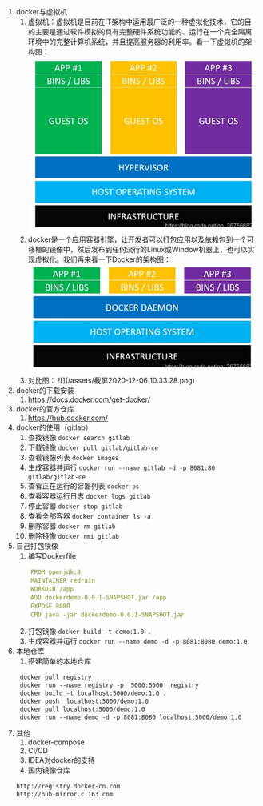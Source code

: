 1. docker与虚拟机
    1. 虚拟机：虚拟机是目前在IT架构中运用最广泛的一种虚拟化技术，它的目的主要是通过软件模拟的具有完整硬件系统功能的、运行在一个完全隔离环境中的完整计算机系统，并且提高服务器的利用率。看一下虚拟机的架构图：
    ![](/assets/20200804230340578.png)
    2. docker是一个应用容器引擎，让开发者可以打包应用以及依赖包到一个可移植的镜像中，然后发布到任何流行的Linux或Window机器上，也可以实现虚拟化。我们再来看一下Docker的架构图：
    ![](/assets/2020080423032037.png)
    3. 对比图：
    ![](/assets/截屏2020-12-06 10.33.28.png)
2. docker的下载安装
    1. https://docs.docker.com/get-docker/
3. docker的官方仓库
    1. https://hub.docker.com/
4. docker的使用（gitlab）
    1. 查找镜像 `docker search gitlab`
    2. 下载镜像 `docker pull gitlab/gitlab-ce`
    3. 查看镜像列表 `docker images`
    4. 生成容器并运行 `docker run --name gitlab -d -p 8081:80 gitlab/gitlab-ce`
    5. 查看正在运行的容器列表 `docker ps`
    6. 查看容器运行日志 `docker logs gitlab`
    7. 停止容器 `docker stop gitlab`
    8. 查看全部容器 `docker container ls -a`
    9. 删除容器 `docker rm gitlab`
    10. 删除镜像 `docker rmi gitlab`
5. 自己打包镜像
    1. 编写Dockerfile
    ```yml
        FROM openjdk:8
        MAINTAINER redrain
        WORKDIR /app
        ADD dockerdemo-0.0.1-SNAPSHOT.jar /app
        EXPOSE 8080
        CMD java -jar dockerdemo-0.0.1-SNAPSHOT.jar
    ```
    2. 打包镜像 `docker build -t demo:1.0 .`
    3. 生成容器并运行 `docker run --name demo -d -p 8081:8080 demo:1.0`
6. 本地仓库
    1. 搭建简单的本地仓库
    ```
     docker pull registry
     docker run --name registry -p  5000:5000  registry
     docker build -t localhost:5000/demo:1.0 .
     docker push  localhost:5000/demo:1.0
     docker pull localhost:5000/demo:1.0     
     docker run --name demo -d -p 8081:8080 localhost:5000/demo:1.0  
    ```
7. 其他
    1. docker-compose
    2. CI/CD
    3. IDEA对docker的支持
    4. 国内镜像仓库
    ```
    http://registry.docker-cn.com
    http://hub-mirror.c.163.com
    ```

